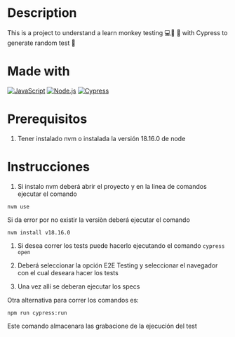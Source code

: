 # Description
This is a project to understand a learn monkey testing 💻🐒 🤖 with Cypress to generate random test 🧪

# Made with
[![JavaScript](https://img.shields.io/badge/javascript-ead547?style=for-the-badge&logo=javascript&logoColor=white&labelColor=000000)]()
[![Node.js](https://img.shields.io/badge/node.js-76c339?style=for-the-badge&logo=node.js&logoColor=white&labelColor=000000)]()
[![Cypress](https://img.shields.io/badge/Cypress-027780?style=for-the-badge&logo=cypress&logoColor=white&labelColor=000000)]()

# Prerequisitos

1. Tener instalado nvm o instalada la versión 18.16.0 de node

# Instrucciones

1. Si instalo nvm deberá abrir el proyecto y en la linea de comandos ejecutar el comando

`nvm use`

Si da error por no existir la versiòn deberá ejecutar el comando

`nvm install v18.16.0`


1. Si desea correr los tests puede hacerlo ejecutando el comando
`cypress open`

2. Deberá seleccionar la opción E2E Testing y seleccionar el navegador con el cual deseara hacer los tests

3. Una vez allí se deberan ejecutar los specs

Otra alternativa para correr los comandos es:

`npm run cypress:run`

Este comando almacenara las grabacione de la ejecución del test